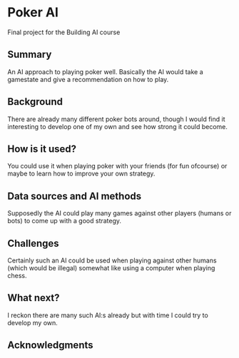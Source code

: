 <!-- This is the markdown template for the final project of the Building AI course, 
created by Reaktor Innovations and University of Helsinki. 
Copy the template, paste it to your GitHub README and edit! -->

# Poker AI

Final project for the Building AI course

## Summary

An AI approach to playing poker well. Basically the AI would take a gamestate and give a recommendation on how to play. 


## Background
There are already many different poker bots around, though I would find it interesting to develop one of my own and see how strong it could become.


## How is it used?

You could use it when playing poker with your friends (for fun ofcourse) or maybe to learn how to improve your own strategy.


## Data sources and AI methods
Supposedly the AI could play many games against other players (humans or bots) to come up with a good strategy.

## Challenges
Certainly such an AI could be used when playing against other humans (which would be illegal) somewhat like using a computer when playing chess.

## What next?
I reckon there are many such AI:s already but with time I could try to develop my own.


## Acknowledgments
